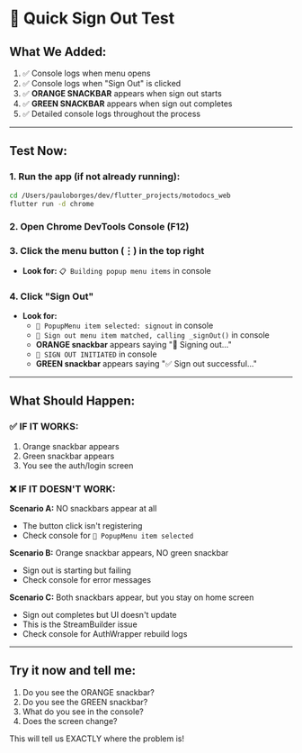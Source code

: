 # 🚨 Quick Sign Out Test

## What We Added:
1. ✅ Console logs when menu opens
2. ✅ Console logs when "Sign Out" is clicked
3. ✅ **ORANGE SNACKBAR** appears when sign out starts
4. ✅ **GREEN SNACKBAR** appears when sign out completes
5. ✅ Detailed console logs throughout the process

---

## Test Now:

### 1. Run the app (if not already running):
```bash
cd /Users/pauloborges/dev/flutter_projects/motodocs_web
flutter run -d chrome
```

### 2. Open Chrome DevTools Console (F12)

### 3. Click the menu button (⋮) in the top right
   - **Look for:** `📋 Building popup menu items` in console

### 4. Click "Sign Out"
   - **Look for:** 
     - `🔘 PopupMenu item selected: signout` in console
     - `🔘 Sign out menu item matched, calling _signOut()` in console
     - **ORANGE snackbar** appears saying "🚪 Signing out..."
     - `🚪 SIGN OUT INITIATED` in console
     - **GREEN snackbar** appears saying "✅ Sign out successful..."

---

## What Should Happen:

### ✅ IF IT WORKS:
1. Orange snackbar appears
2. Green snackbar appears
3. You see the auth/login screen

### ❌ IF IT DOESN'T WORK:
**Scenario A:** NO snackbars appear at all
- The button click isn't registering
- Check console for `🔘 PopupMenu item selected`

**Scenario B:** Orange snackbar appears, NO green snackbar
- Sign out is starting but failing
- Check console for error messages

**Scenario C:** Both snackbars appear, but you stay on home screen
- Sign out completes but UI doesn't update
- This is the StreamBuilder issue
- Check console for AuthWrapper rebuild logs

---

## Try it now and tell me:
1. Do you see the ORANGE snackbar?
2. Do you see the GREEN snackbar?
3. What do you see in the console?
4. Does the screen change?

This will tell us EXACTLY where the problem is!
